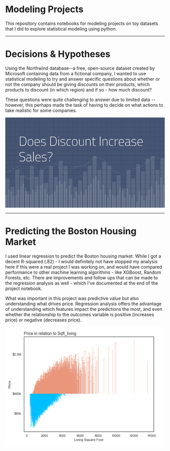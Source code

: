 # Modeling Projects

This repository contains notebooks for modeling projects on toy datasets that I did to explore statistical modeling using python.

----------------------------------------
# Decisions & Hypotheses

Using the Northwind database--a free, open-source dataset created by Microsoft containing data from a fictional company, I wanted to use statistical modeling to try and answer specific questions about whether or not the company should be giving discounts on their products, which products to discount (in which region) and if so - how much discount?

These questions were quite challenging to answer due to limited data -- however, this perhaps made the task of having to decide on what actions to take realistic for some companies.

 <img src='decisions_hypotheses/does_discount_increase_sales.png'>
 
------------------------------------------------

# Predicting the Boston Housing Market

I used linear regression to predict the Boston housing market. While I got a decent R-squared (.82) - I would definitely not have stopped my analysis here if this were a real project I was working on, and would have compared performance to other machine learning algorithms - like XGBoost, Random Forests, etc. There are improvements and follow ups that can be made to the regression analysis as well - which I've documented at the end of the project notebook. 

What was important in this project was predictive value but also understanding what drives price. Regression analysis offers the advantage of understanding which features impact the predictions the most, and even whether the relationship to the outcomes variable is positive (increases price) or negative (decreases price).

<img src='predicting_housing/price_sq_foot.png'>
